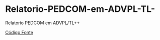 # Relatorio-PEDCOM-em-ADVPL-TL-
Relatorio PEDCOM em ADVPL/TL++

[Código Fonte](Relatorio-PEDCOM-em-ADVPL-TL-/PEDCOM.PRW)

